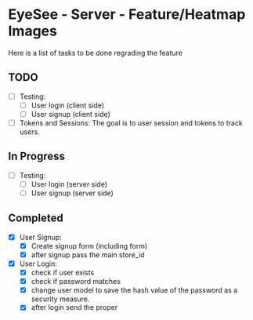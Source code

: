 # EyeSee - Server - Feature/Heatmap Images
Here is a list of tasks to be done regrading the feature

## TODO
- [ ] Testing:
    - [ ] User login (client side)
    - [ ] User signup (client side)
- [ ] Tokens and Sessions:
    The goal is to user session and tokens to track users.

## In Progress
- [ ] Testing:
    - [ ] User login (server side)
    - [ ] User signup (server side)

## Completed
- [x] User Signup:
    - [x] Create signup form (including form)
    - [x] after signup pass the main store_id
- [x] User Login:
    - [x] check if user exists
    - [x] check if password matches
    - [x] change user model to save the hash value of the password as a security measure.
    - [x] after login send the proper 